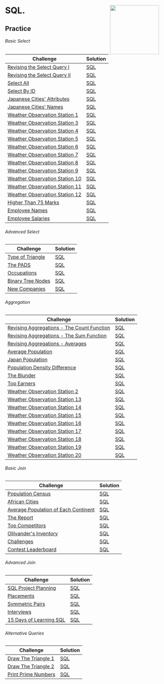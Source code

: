 # SQL. <a href="https://www.hackerrank.com/danilo_nelder"> <img align="right" src="https://i.imgur.com/YQnaKXf.png" width="160px" /></a>

## Practice

###### Basic Select
Challenge| Solution |
---------|-----------
[Revising the Select Query I](/SQL/AllCompetitions/revising-the-select-query.pdf)|[SQL](SQL/RevisingTheSelectQuery.sql)
[Revising the Select Query II](/SQL/AllCompetitions/revising-the-select-query-2.pdf)|[SQL](SQL/RevisingTheSelectQuery2.sql)
[Select All](/SQL/AllCompetitions/select-all-sql.pdf)|[SQL](SQL/SelectAllSql.sql)
[Select By ID](/SQL/AllCompetitions/select-by-id.pdf)|[SQL](SQL/SelectById.sql)
[Japanese Cities' Attributes](/SQL/AllCompetitions/japanese-cities-attributes.pdf)|[SQL](SQL/JapaneseCitiesAttributes.sql)
[Japanese Cities' Names](/SQL/AllCompetitions/japanese-cities-name.pdf)|[SQL](SQL/JapaneseCitiesName.sql)
[Weather Observation Station 1](/SQL/AllCompetitions/weather-observation-station-1.pdf)|[SQL](SQL/WeatherObservationStation1.sql)
[Weather Observation Station 3](/SQL/AllCompetitions/weather-observation-station-3.pdf)|[SQL](SQL/WeatherObservationStation3.sql)
[Weather Observation Station 4](/SQL/AllCompetitions/weather-observation-station-4.pdf)|[SQL](SQL/WeatherObservationStation4.sql)
[Weather Observation Station 5](/SQL/AllCompetitions/weather-observation-station-5.pdf)|[SQL](SQL/WeatherObservationStation5.sql)
[Weather Observation Station 6](/SQL/AllCompetitions/weather-observation-station-6.pdf)|[SQL](SQL/WeatherObservationStation6.sql)
[Weather Observation Station 7](/SQL/AllCompetitions/weather-observation-station-7.pdf)|[SQL](SQL/WeatherObservationStation7.sql)
[Weather Observation Station 8](/SQL/AllCompetitions/weather-observation-station-8.pdf)|[SQL](SQL/WeatherObservationStation8.sql)
[Weather Observation Station 9](/SQL/AllCompetitions/weather-observation-station-9.pdf)|[SQL](SQL/WeatherObservationStation9.sql)
[Weather Observation Station 10](/SQL/AllCompetitions/weather-observation-station-10.pdf)|[SQL](SQL/WeatherObservationStation10.sql)
[Weather Observation Station 11](/SQL/AllCompetitions/weather-observation-station-11.pdf)|[SQL](SQL/WeatherObservationStation11.sql)
[Weather Observation Station 12](/SQL/AllCompetitions/weather-observation-station-12.pdf)|[SQL](SQL/WeatherObservationStation12.sql)
[Higher Than 75 Marks](/SQL/AllCompetitions/more-than-75-marks.pdf)|[SQL](SQL/HighterThan75Marks.sql)
[Employee Names](/SQL/AllCompetitions/name-of-employees.pdf)|[SQL](SQL/NameOfEmployees.sql)
[Employee Salaries](/SQL/AllCompetitions/salary-of-employees.pdf)|[SQL](SQL/SalaryOfEmployees.sql)

###### Advanced Select
Challenge| Solution |
----------|----------
[Type of Triangle](/SQL/AllCompetitions/what-type-of-triangle.pdf)|[SQL](SQL/WhatTypeOfTriangle.sql)
[The PADS](/SQL/AllCompetitions/the-pads.pdf)|[SQL](SQL/ThePads.sql)
[Occupations](/SQL/AllCompetitions/occupations.pdf)|[SQL](SQL/Occupations.sql)
[Binary Tree Nodes](/SQL/AllCompetitions/binary-search-tree-1.pdf)|[SQL](SQL/BinarySearchTree1.sql)
[New Companies](/SQL/AllCompetitions/the-company.pdf)|[SQL](SQL/TheCompany.sql)

###### Aggregation
Challenge| Solution |
----------|----------
[Revising Aggregations - The Count Function](/SQL/AllCompetitions/revising-aggregations-the-count-function.pdf)|[SQL](SQL/RevisingAggregationsTheCountFunction.sql)
[Revising Aggregations - The Sum Function](/SQL/AllCompetitions/revising-aggregations-sum.pdf)|[SQL](SQL/RevisingAggregationsSum.sql)
[Revising Aggregations - Averages](/SQL/AllCompetitions/revising-aggregations-the-average-function.pdf)|[SQL](SQL/RevisingAggregationsTheAverageFunction.sql)
[Average Population](/SQL/AllCompetitions/average-population.pdf)|[SQL](SQL/AveragePopulation.sql)
[Japan Population](/SQL/AllCompetitions/japan-population.pdf)|[SQL](SQL/JapanPopulation.sql)
[Population Density Difference](/SQL/AllCompetitions/population-density-difference.pdf)|[SQL](SQL/PopulationDensityDifference.sql)
[The Blunder](/SQL/AllCompetitions/the-blunder.pdf)|[SQL](SQL/TheBlunder.sql)
[Top Earners](/SQL/AllCompetitions/earnings-of-employees.pdf)|[SQL](SQL/EarningsOfEmployees.sql)
[Weather Observation Station 2](/SQL/AllCompetitions/weather-observation-station-2.pdf)|[SQL](SQL/WeatherObservationStation2.sql)
[Weather Observation Station 13](/SQL/AllCompetitions/weather-observation-station-13.pdf)|[SQL](SQL/WeatherObservationStation13.sql)
[Weather Observation Station 14](/SQL/AllCompetitions/weather-observation-station-14.pdf)|[SQL](SQL/WeatherObservationStation14.sql)
[Weather Observation Station 15](/SQL/AllCompetitions/weather-observation-station-15.pdf)|[SQL](SQL/WeatherObservationStation15.sql)
[Weather Observation Station 16](/SQL/AllCompetitions/weather-observation-station-16.pdf)|[SQL](SQL/WeatherObservationStation16.sql)
[Weather Observation Station 17](/SQL/AllCompetitions/weather-observation-station-17.pdf)|[SQL](SQL/WeatherObservationStation17.sql)
[Weather Observation Station 18](/SQL/AllCompetitions/weather-observation-station-18.pdf)|[SQL](SQL/WeatherObservationStation18.sql)
[Weather Observation Station 19](/SQL/AllCompetitions/weather-observation-station-19.pdf)|[SQL](SQL/WeatherObservationStation19.sql)
[Weather Observation Station 20](/SQL/AllCompetitions/weather-observation-station-20.pdf)|[SQL](SQL/WeatherObservationStation20.sql)

###### Basic Join
Challenge| Solution |
----------|----------
[Population Census](/SQL/AllCompetitions/asian-population.pdf)|[SQL](SQL/AsianPopulation.sql)
[African Cities](/SQL/AllCompetitions/african-cities.pdf)|[SQL](SQL/AfricanCities.sql)
[Average Population of Each Continent](/SQL/AllCompetitions/average-population-of-each-continent.pdf)|[SQL](SQL/AveragePopulationOfEachContinent.sql)
[The Report](/SQL/AllCompetitions/the-report.pdf)|[SQL](SQL/TheReport.sql)
[Top Competitors](/SQL/AllCompetitions/full-score.pdf)|[SQL](SQL/FullScore.sql)
[Ollivander's Inventory](/SQL/AllCompetitions/harry-potter-and-wands.pdf)|[SQL](SQL/HarryPotterAndWands.sql)
[Challenges](/SQL/AllCompetitions/challenges.pdf)|[SQL](SQL/Challenges.sql)
[Contest Leaderboard](/SQL/AllCompetitions/contest-leaderboard.pdf)|[SQL](SQL/ContestLeaderboard.sql)

###### Advanced Join
Challenge| Solution |
----------|----------
[SQL Project Planning](/SQL/AllCompetitions/sql-projects.pdf)|[SQL](SQL/SqlProjects.sql)
[Placements](/SQL/AllCompetitions/placements.pdf)|[SQL](SQL/Placements.sql)
[Symmetric Pairs](/SQL/AllCompetitions/symmetric-pairs.pdf)|[SQL](SQL/SymmetricPairs.sql)
[Interviews](/SQL/AllCompetitions/interviews.pdf)|[SQL](SQL/Interviews.sql)
[15 Days of Learning SQL](/SQL/AllCompetitions/15-days-of-learning-sql.pdf)|[SQL](SQL/15DaysOfLearningSql.sql)

###### Alternative Queries
Challenge| Solution |
----------|----------
[Draw The Triangle 1](/SQL/AllCompetitions/draw-the-triangle-1.pdf)|[SQL](SQL/DrawTheTriangle1.sql)
[Draw The Triangle 2](/SQL/AllCompetitions/draw-the-triangle-2.pdf)|[SQL](SQL/DrawTheTriangle2.sql)
[Print Prime Numbers](/SQL/AllCompetitions/print-prime-numbers.pdf)|[SQL](SQL/PrintPrimeNumbers.sql)
